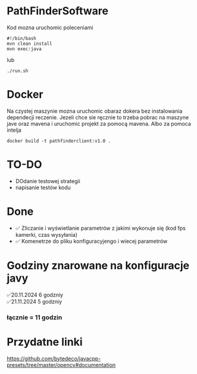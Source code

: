 # PathFinderSoftware

Kod mozna uruchomic poleceniami
```
#!/bin/bash
mvn clean install
mvn exec:java
```
lub
```
./run.sh
```

# Docker
Na czystej maszynie mozna uruchomic obaraz dokera bez instalowania dependecji reczenie. Jezeli chce sie ręcznie to trzeba pobrac na maszyne jave oraz mavena i uruchomic projekt za pomocą mavena. Albo za pomoca intelja
```
docker build -t pathfinderclient:v1.0 .
```


# TO-DO
- DOdanie testowej strategii
- napisanie testów kodu
  
# Done
- ✅ Zliczanie i wyświetlanie parametrów z jakimi wykonuje się (kod fps kamerki, czas wysyłania)
- ✅ Komenetrze do pliku konfiguracyjengo i wiecej parametrów




# Godziny znarowane na konfiguracje javy
✅20.11.2024 6 godzniy</br>
✅21.11.2024 5 godzniy
### łącznie = 11 godzin

# Przydatne linki
https://github.com/bytedeco/javacpp-presets/tree/master/opencv#documentation
